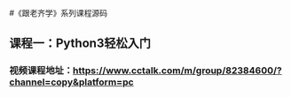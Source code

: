 #《跟老齐学》系列课程源码

## 课程一：Python3轻松入门

### 视频课程地址：https://www.cctalk.com/m/group/82384600/?channel=copy&platform=pc
